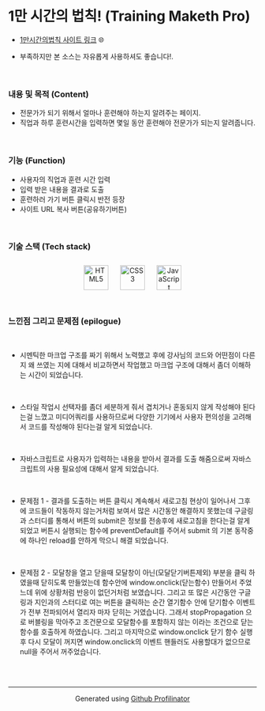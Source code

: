 
# 1만 시간의 법칙!  (Training Maketh Pro)  
* [1만시간의법칙 사이트 링크](https://chry8822.github.io/TrainingMakethPro/1%EB%A7%8C%EC%8B%9C%EA%B0%84%EC%9D%98%EB%B2%95%EC%B9%99.html) 🌐

 * 부족하지만 본 소스는 자유롭게 사용하셔도 좋습니다!.  
  

<br/>  



### 내용 및 목적 (Content)  
* 전문가가 되기 위해서 얼마나 훈련해야 하는지 알려주는 페이지.
* 직업과 하루 훈련시간을 입력하면 몇일 동안 훈련해야 전문가가 되는지 알려줍니다.  
  

<br/>  



### 기능 (Function)  
* 사용자의 직업과 훈련 시간 입력
* 입력 받은 내용을 결과로 도출
* 훈련하러 가기 버튼 클릭시 반전 등장
* 사이트 URL 복사 버튼(공유하기버튼)  
  

<br/>  



### 기술 스택 (Tech stack)  
<div align="center">  
<img style="margin: 10px" src="https://profilinator.rishav.dev/skills-assets/html5-original-wordmark.svg" alt="HTML5" height="50" />  
<img style="margin: 10px" src="https://profilinator.rishav.dev/skills-assets/css3-original-wordmark.svg" alt="CSS3" height="50" />  
<img style="margin: 10px" src="https://profilinator.rishav.dev/skills-assets/javascript-original.svg" alt="JavaScript" height="50" />  
</div>  

<br/>  



### 느낀점 그리고 문제점 (epilogue)  
<br>

* 시멘틱한 마크업 구조를 짜기 위해서 노력했고 후에 강사님의 코드와 어떤점이 다른지 왜 쓰였는 지에 대해서 비교하면서 작업했고 마크업 구조에 대해서 좀더 이해하는 시간이 되었습니다.

<br>


* 스타일 작업시 선택자를 좀더 세분하게 줘서 겹치거나 혼동되지 않게 작성해야 된다는걸 느꼈고 미디어쿼리를 사용하므로써 다양한 기기에서 사용자 편의성을 고려해서 코드를 작성해야 된다는걸 알게 되었습니다. 

<br>


* 자바스크립트로 사용자가 입력하는 내용을 받아서 결과를 도출 해줌으로써 자바스크립트의 사용 필요성에 대해서 알게 되었습니다.

  <br>

  
* 문제점 1 -  결과를 도출하는 버튼 클릭시 계속해서 새로고침 현상이 일어나서 그후에 코드들이 작동하지 않는거처럼 보여서 많은 시간동안 해결하지 못했는데 구글링과 스터디를 통해서 버튼의 submit은 정보를 전송후에 새로고침을 한다는걸 알게 되었고 버튼시 실행되는 함수에 preventDefault를 주어서 submit 의 기본 동작중에 하나인 reload를 안하게 막으니 해결 되었습니다.

 <br>

 
* 문제점 2 - 모달창을  열고 닫을때 모달창이 아닌(모달닫기버튼제외) 부분을 클릭 하였을때 닫히도록 만들었는데 함수안에 window.onclick(닫는함수) 만들어서 주었느데 위에 상황처럼 반응이 없던거처럼 보였습니다. 그리고 또 많은 시간동안 구글링과 지인과의 스터디로 여는 버튼을 클릭하는 순간 열기함수 안에 닫기함수 이벤트가 전부 전파되어서 열리자 마자 닫히는 거였습니다. 그래서 stopPropagation 으로 버블링을 막아주고 조건문으로 모달함수를 포함하지 않는 이라는 조건으로 닫는 함수를 호출하게 하였습니다. 그리고 마지막으로 window.onclick 닫기 함수 실행후 다시 모달이 꺼지면 window.onclick의 이벤트 핸들러도 사용할대가 없으므로 null을 주어서 꺼주었습니다.  

<br>

<br />

----
<div align="center">Generated using <a href="https://profilinator.rishav.dev/" target="_blank">Github Profilinator</a></div>
